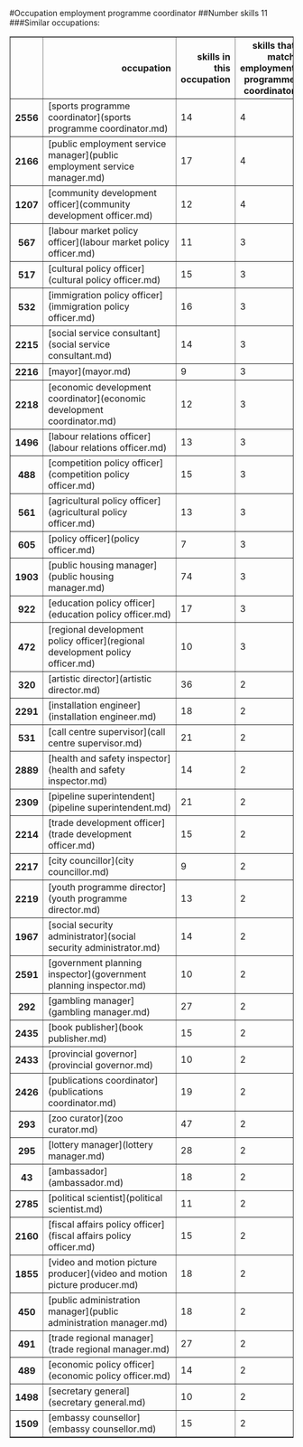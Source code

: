 #Occupation employment programme coordinator
##Number skills 11
###Similar occupations:
<table border="1" class="dataframe">
  <thead>
    <tr style="text-align: right;">
      <th></th>
      <th>occupation</th>
      <th>skills in this occupation</th>
      <th>skills that match employment programme coordinator</th>
      <th>percentage match with employment programme coordinator</th>
      <th>skills not in employment programme coordinator</th>
    </tr>
  </thead>
  <tbody>
    <tr>
      <th>2556</th>
      <td>[sports programme coordinator](sports programme coordinator.md)</td>
      <td>14</td>
      <td>4</td>
      <td>0.363636</td>
      <td>10</td>
    </tr>
    <tr>
      <th>2166</th>
      <td>[public employment service manager](public employment service manager.md)</td>
      <td>17</td>
      <td>4</td>
      <td>0.363636</td>
      <td>13</td>
    </tr>
    <tr>
      <th>1207</th>
      <td>[community development officer](community development officer.md)</td>
      <td>12</td>
      <td>4</td>
      <td>0.363636</td>
      <td>8</td>
    </tr>
    <tr>
      <th>567</th>
      <td>[labour market policy officer](labour market policy officer.md)</td>
      <td>11</td>
      <td>3</td>
      <td>0.272727</td>
      <td>8</td>
    </tr>
    <tr>
      <th>517</th>
      <td>[cultural policy officer](cultural policy officer.md)</td>
      <td>15</td>
      <td>3</td>
      <td>0.272727</td>
      <td>12</td>
    </tr>
    <tr>
      <th>532</th>
      <td>[immigration policy officer](immigration policy officer.md)</td>
      <td>16</td>
      <td>3</td>
      <td>0.272727</td>
      <td>13</td>
    </tr>
    <tr>
      <th>2215</th>
      <td>[social service consultant](social service consultant.md)</td>
      <td>14</td>
      <td>3</td>
      <td>0.272727</td>
      <td>11</td>
    </tr>
    <tr>
      <th>2216</th>
      <td>[mayor](mayor.md)</td>
      <td>9</td>
      <td>3</td>
      <td>0.272727</td>
      <td>6</td>
    </tr>
    <tr>
      <th>2218</th>
      <td>[economic development coordinator](economic development coordinator.md)</td>
      <td>12</td>
      <td>3</td>
      <td>0.272727</td>
      <td>9</td>
    </tr>
    <tr>
      <th>1496</th>
      <td>[labour relations officer](labour relations officer.md)</td>
      <td>13</td>
      <td>3</td>
      <td>0.272727</td>
      <td>10</td>
    </tr>
    <tr>
      <th>488</th>
      <td>[competition policy officer](competition policy officer.md)</td>
      <td>15</td>
      <td>3</td>
      <td>0.272727</td>
      <td>12</td>
    </tr>
    <tr>
      <th>561</th>
      <td>[agricultural policy officer](agricultural policy officer.md)</td>
      <td>13</td>
      <td>3</td>
      <td>0.272727</td>
      <td>10</td>
    </tr>
    <tr>
      <th>605</th>
      <td>[policy officer](policy officer.md)</td>
      <td>7</td>
      <td>3</td>
      <td>0.272727</td>
      <td>4</td>
    </tr>
    <tr>
      <th>1903</th>
      <td>[public housing manager](public housing manager.md)</td>
      <td>74</td>
      <td>3</td>
      <td>0.272727</td>
      <td>71</td>
    </tr>
    <tr>
      <th>922</th>
      <td>[education policy officer](education policy officer.md)</td>
      <td>17</td>
      <td>3</td>
      <td>0.272727</td>
      <td>14</td>
    </tr>
    <tr>
      <th>472</th>
      <td>[regional development policy officer](regional development policy officer.md)</td>
      <td>10</td>
      <td>3</td>
      <td>0.272727</td>
      <td>7</td>
    </tr>
    <tr>
      <th>320</th>
      <td>[artistic director](artistic director.md)</td>
      <td>36</td>
      <td>2</td>
      <td>0.181818</td>
      <td>34</td>
    </tr>
    <tr>
      <th>2291</th>
      <td>[installation engineer](installation engineer.md)</td>
      <td>18</td>
      <td>2</td>
      <td>0.181818</td>
      <td>16</td>
    </tr>
    <tr>
      <th>531</th>
      <td>[call centre supervisor](call centre supervisor.md)</td>
      <td>21</td>
      <td>2</td>
      <td>0.181818</td>
      <td>19</td>
    </tr>
    <tr>
      <th>2889</th>
      <td>[health and safety inspector](health and safety inspector.md)</td>
      <td>14</td>
      <td>2</td>
      <td>0.181818</td>
      <td>12</td>
    </tr>
    <tr>
      <th>2309</th>
      <td>[pipeline superintendent](pipeline superintendent.md)</td>
      <td>21</td>
      <td>2</td>
      <td>0.181818</td>
      <td>19</td>
    </tr>
    <tr>
      <th>2214</th>
      <td>[trade development officer](trade development officer.md)</td>
      <td>15</td>
      <td>2</td>
      <td>0.181818</td>
      <td>13</td>
    </tr>
    <tr>
      <th>2217</th>
      <td>[city councillor](city councillor.md)</td>
      <td>9</td>
      <td>2</td>
      <td>0.181818</td>
      <td>7</td>
    </tr>
    <tr>
      <th>2219</th>
      <td>[youth programme director](youth programme director.md)</td>
      <td>13</td>
      <td>2</td>
      <td>0.181818</td>
      <td>11</td>
    </tr>
    <tr>
      <th>1967</th>
      <td>[social security administrator](social security administrator.md)</td>
      <td>14</td>
      <td>2</td>
      <td>0.181818</td>
      <td>12</td>
    </tr>
    <tr>
      <th>2591</th>
      <td>[government planning inspector](government planning inspector.md)</td>
      <td>10</td>
      <td>2</td>
      <td>0.181818</td>
      <td>8</td>
    </tr>
    <tr>
      <th>292</th>
      <td>[gambling manager](gambling manager.md)</td>
      <td>27</td>
      <td>2</td>
      <td>0.181818</td>
      <td>25</td>
    </tr>
    <tr>
      <th>2435</th>
      <td>[book publisher](book publisher.md)</td>
      <td>15</td>
      <td>2</td>
      <td>0.181818</td>
      <td>13</td>
    </tr>
    <tr>
      <th>2433</th>
      <td>[provincial governor](provincial governor.md)</td>
      <td>10</td>
      <td>2</td>
      <td>0.181818</td>
      <td>8</td>
    </tr>
    <tr>
      <th>2426</th>
      <td>[publications coordinator](publications coordinator.md)</td>
      <td>19</td>
      <td>2</td>
      <td>0.181818</td>
      <td>17</td>
    </tr>
    <tr>
      <th>293</th>
      <td>[zoo curator](zoo curator.md)</td>
      <td>47</td>
      <td>2</td>
      <td>0.181818</td>
      <td>45</td>
    </tr>
    <tr>
      <th>295</th>
      <td>[lottery manager](lottery manager.md)</td>
      <td>28</td>
      <td>2</td>
      <td>0.181818</td>
      <td>26</td>
    </tr>
    <tr>
      <th>43</th>
      <td>[ambassador](ambassador.md)</td>
      <td>18</td>
      <td>2</td>
      <td>0.181818</td>
      <td>16</td>
    </tr>
    <tr>
      <th>2785</th>
      <td>[political scientist](political scientist.md)</td>
      <td>11</td>
      <td>2</td>
      <td>0.181818</td>
      <td>9</td>
    </tr>
    <tr>
      <th>2160</th>
      <td>[fiscal affairs policy officer](fiscal affairs policy officer.md)</td>
      <td>15</td>
      <td>2</td>
      <td>0.181818</td>
      <td>13</td>
    </tr>
    <tr>
      <th>1855</th>
      <td>[video and motion picture producer](video and motion picture producer.md)</td>
      <td>18</td>
      <td>2</td>
      <td>0.181818</td>
      <td>16</td>
    </tr>
    <tr>
      <th>450</th>
      <td>[public administration manager](public administration manager.md)</td>
      <td>18</td>
      <td>2</td>
      <td>0.181818</td>
      <td>16</td>
    </tr>
    <tr>
      <th>491</th>
      <td>[trade regional manager](trade regional manager.md)</td>
      <td>27</td>
      <td>2</td>
      <td>0.181818</td>
      <td>25</td>
    </tr>
    <tr>
      <th>489</th>
      <td>[economic policy officer](economic policy officer.md)</td>
      <td>14</td>
      <td>2</td>
      <td>0.181818</td>
      <td>12</td>
    </tr>
    <tr>
      <th>1498</th>
      <td>[secretary general](secretary general.md)</td>
      <td>10</td>
      <td>2</td>
      <td>0.181818</td>
      <td>8</td>
    </tr>
    <tr>
      <th>1509</th>
      <td>[embassy counsellor](embassy counsellor.md)</td>
      <td>15</td>
      <td>2</td>
      <td>0.181818</td>
      <td>13</td>
    </tr>
  </tbody>
</table>
